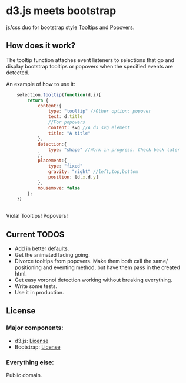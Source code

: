 # d3.js meets bootstrap
js/css duo for bootstrap style [Tooltips](http://bl.ocks.org/2981335) and [Popovers](http://bl.ocks.org/3012212).

## How does it work?  
The tooltip function attaches event listeners to
selections that go and display bootstrap tooltips or popovers when
the specified events are detected.

An example of how to use it:
```javascript
    selection.tooltip(function(d,i){
        return {        
            content:{
                type: "tooltip" //Other option: popover
                text: d.title
                //For popovers
                content: svg //A d3 svg element
                title: "A title"
            },
            detection:{
                type: "shape" //Work in progress. Check back later
            },
            placement:{
                type: "fixed"
                gravity: "right" //left,top,bottom
                position: [d.x,d.y] 
            },            
            mousemove: false
        };
    })
    
```
    
Viola! Tooltips! Popovers!
## Current TODOS
* Add in better defaults.
* Get the animated fading going.
* Divorce tooltips from popovers. Make them both call the same/
  positioning and eventing method, but have them pass in the created
  html.
* Get easy voronoi detection working without breaking everything. 
* Write some tests. 
* Use it in production. 

## License

### Major components:
* d3.js: [License](https://github.com/mbostock/d3/blob/master/LICENSE)
* Bootstrap: [License](https://github.com/twitter/bootstrap/blob/master/LICENSE)

### Everything else:

Public domain. 
